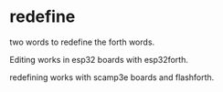 # redefine

two words to redefine the forth words.

Editing works in esp32 boards with esp32forth.

redefining works with scamp3e boards and flashforth.
